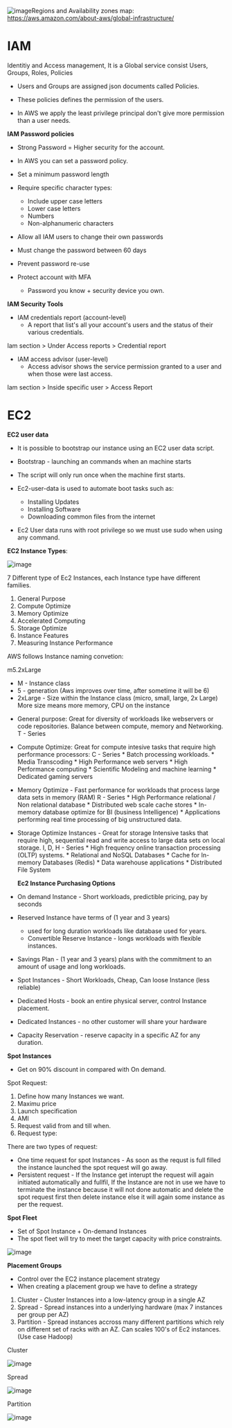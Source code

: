 ![image](https://github.com/user-attachments/assets/73e78ef8-855a-430f-8cf0-eaf4e8a278b0)Regions and Availability zones map: https://aws.amazon.com/about-aws/global-infrastructure/

# IAM 

Identitiy and Access management, It is a Global service consist Users, Groups, Roles, Policies

* Users and Groups are assigned json documents called Policies.

* These policies defines the permission of the users.

* In AWS we apply the least privilege principal don't give more permission than a user needs.

**IAM Password policies**

* Strong Password = Higher security for the account.
* In AWS you can set a password policy.
* Set a minimum password length
* Require specific character types:
    - Include upper case letters
    - Lower case letters
    - Numbers
    - Non-alphanumeric characters

* Allow all IAM users to change their own passwords

* Must change the password between 60 days

* Prevent password re-use

* Protect account with MFA
    - Password you know + security device you own.
 
**IAM Security Tools**

* IAM credentials report (account-level)
    - A report that list's all your account's users and the status of their various credentials.
 
Iam section > Under Access reports > Credential report

* IAM access advisor (user-level)
    - Access advisor shows the service permission granted to a user and when those were last access.

Iam section > Inside specific user > Access Report

# EC2

**EC2 user data** 

* It is possible to bootstrap our instance using an EC2 user data script.
* Bootstrap - launching an commands when an machine starts
* The script will only run once when the machine first starts.
* Ec2-user-data is used to automate boot tasks such as:
    - Installing Updates
    - Installing Software
    - Downloading common files from the internet

* Ec2 User data runs with root privilege so we must use sudo when using any command.

**EC2 Instance Types**:

![image](https://github.com/user-attachments/assets/7e8e751b-b109-41a0-a649-655ee3bbb4f2)

7 Different type of Ec2 Instances, each Instance type have different families.

1. General Purpose
2. Compute Optimize
3. Memory Optimize
4. Accelerated Computing
5. Storage Optimize
6. Instance Features
7. Measuring Instance Performance

AWS follows Instance naming convetion:

m5.2xLarge

* M - Instance class
* 5 - generation (Aws improves over time, after sometime it will be 6)
* 2xLarge - Size within the Instance class (micro, small, large, 2x Large) More size means more memory, CPU on the instance

- General purpose: Great for diversity of workloads like webservers or code repositories. Balance between compute, memory and Networking. T - Series
  
- Compute Optimize: Great for compute intesive tasks that require high performance processors: C - Series
      * Batch processing workloads.
      * Media Transcoding
      * High Performance web servers
      * High Performance computing
      * Scientific Modeling and machine learning
      * Dedicated gaming servers

- Memory Optimize - Fast performance for workloads that process large data sets in memory (RAM) R - Series
      *   High Performance relational / Non relational database
      *   Distributed web scale cache stores
      *   In-memory database optimize for BI (business Intelligence)
      *   Applications performing real time processing of big unstructured data.

- Storage Optimize Instances - Great for storage Intensive tasks that require high, sequential read and write access to large data sets on local storage. I, D, H - Series
      * High frequency online transaction processing (OLTP) systems.
      * Relational and NoSQL Databases
      * Cache for In-memory Databases (Redis)
      * Data warehouse applications
      * Distributed File System

  **Ec2 Instance Purchasing Options**

* On demand Instance - Short workloads, predictible pricing, pay by seconds

* Reserved Instance have terms of (1 year and 3 years)
    - used for long duration workloads like database used for years.
    - Convertible Reserve Instance - longs workloads with flexible instances.

* Savings Plan - (1 year and 3 years) plans with the commitment to an amount of usage and long workloads.

* Spot Instances - Short Workloads, Cheap, Can loose Instance (less reliable)

* Dedicated Hosts - book an entire physical server, control Instance placement.

* Dedicated Instances - no other customer will share your hardware

* Capacity Reservation - reserve capacity in a specific AZ for any duration.

**Spot Instances**

* Get on 90% discount in compared with On demand.

Spot Request:

1. Define how many Instances we want.
2. Maximu price
3. Launch specification
4. AMI
5. Request valid from and till when.
6. Request type:

There are two types of request:

* One time request for spot Instances - As soon as the requst is full filled the instance launched the spot request will go away.
* Persistent request - If the Instance get interupt the request will again initiated automatically and fullfil, If the Instance are not in use we have to terminate the instance because it will not done automatic and delete the spot request first then delete instance else it will again some instance as per the request.

**Spot Fleet**

* Set of Spot Instance + On-demand Instances
* The spot fleet will try to meet the target capacity with price constraints.

![image](https://github.com/user-attachments/assets/f070064a-3c93-46a3-85be-efd862bb4d67)


**Placement Groups**

* Control over the EC2 instance placement strategy
* When creating a placement group we have to define a strategy

1. Cluster - Cluster Instances into a low-latency group in a single AZ
2. Spread - Spread instances into a underlying hardware (max 7 instances per group per AZ)
3. Partition - Spread instances accross many different partitions which rely on different set of racks with an AZ. Can scales 100's of Ec2 instances. (Use case Hadoop)



Cluster

![image](https://github.com/user-attachments/assets/0352778c-b821-49fb-b3f1-b223a70786d0)


Spread

![image](https://github.com/user-attachments/assets/faee179d-ec2c-434d-8fcf-62e725d8d190)


Partition

![image](https://github.com/user-attachments/assets/b0d350d5-2534-4dce-ba99-2bbbff67f42e)



